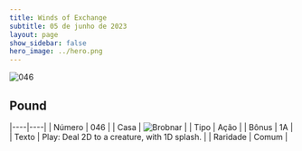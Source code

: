 ```yaml
---
title: Winds of Exchange
subtitle: 05 de junho de 2023
layout: page
show_sidebar: false
hero_image: ../hero.png
---
```


![046](https://mastervault-storage-prod.s3.amazonaws.com/media/card_front/en/600_046_aab972acb09f_en.png)


## Pound

|----|----|
| Número | 046 |
| Casa | ![Brobnar](https://archonarcana.com/images/thumb/e/e0/Brobnar.png/22px-Brobnar.png "Brobnar") |
| Tipo | Ação |
| Bônus | 1A |
| Texto | Play: Deal 2D to a creature, with 1D splash. |
| Raridade | Comum |

